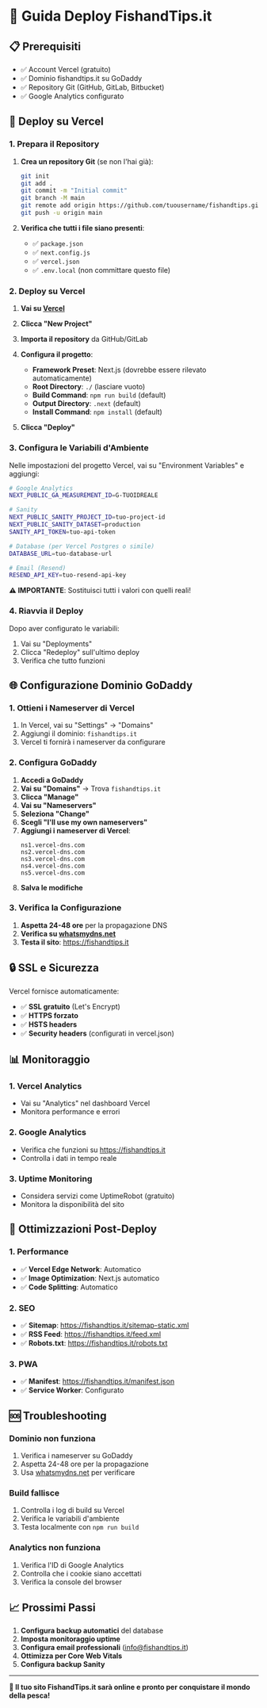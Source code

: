 # 🚀 Guida Deploy FishandTips.it

## 📋 Prerequisiti

- ✅ Account Vercel (gratuito)
- ✅ Dominio fishandtips.it su GoDaddy
- ✅ Repository Git (GitHub, GitLab, Bitbucket)
- ✅ Google Analytics configurato

## 🔧 Deploy su Vercel

### 1. Prepara il Repository

1. **Crea un repository Git** (se non l'hai già):
   ```bash
   git init
   git add .
   git commit -m "Initial commit"
   git branch -M main
   git remote add origin https://github.com/tuousername/fishandtips.git
   git push -u origin main
   ```

2. **Verifica che tutti i file siano presenti**:
   - ✅ `package.json`
   - ✅ `next.config.js`
   - ✅ `vercel.json`
   - ✅ `.env.local` (non committare questo file)

### 2. Deploy su Vercel

1. **Vai su [Vercel](https://vercel.com/)**
2. **Clicca "New Project"**
3. **Importa il repository** da GitHub/GitLab
4. **Configura il progetto**:
   - **Framework Preset**: Next.js (dovrebbe essere rilevato automaticamente)
   - **Root Directory**: `./` (lasciare vuoto)
   - **Build Command**: `npm run build` (default)
   - **Output Directory**: `.next` (default)
   - **Install Command**: `npm install` (default)

5. **Clicca "Deploy"**

### 3. Configura le Variabili d'Ambiente

Nelle impostazioni del progetto Vercel, vai su "Environment Variables" e aggiungi:

```bash
# Google Analytics
NEXT_PUBLIC_GA_MEASUREMENT_ID=G-TUOIDREALE

# Sanity
NEXT_PUBLIC_SANITY_PROJECT_ID=tuo-project-id
NEXT_PUBLIC_SANITY_DATASET=production
SANITY_API_TOKEN=tuo-api-token

# Database (per Vercel Postgres o simile)
DATABASE_URL=tuo-database-url

# Email (Resend)
RESEND_API_KEY=tuo-resend-api-key
```

**⚠️ IMPORTANTE**: Sostituisci tutti i valori con quelli reali!

### 4. Riavvia il Deploy

Dopo aver configurato le variabili:
1. Vai su "Deployments"
2. Clicca "Redeploy" sull'ultimo deploy
3. Verifica che tutto funzioni

## 🌐 Configurazione Dominio GoDaddy

### 1. Ottieni i Nameserver di Vercel

1. In Vercel, vai su "Settings" → "Domains"
2. Aggiungi il dominio: `fishandtips.it`
3. Vercel ti fornirà i nameserver da configurare

### 2. Configura GoDaddy

1. **Accedi a GoDaddy**
2. **Vai su "Domains"** → Trova `fishandtips.it`
3. **Clicca "Manage"**
4. **Vai su "Nameservers"**
5. **Seleziona "Change"**
6. **Scegli "I'll use my own nameservers"**
7. **Aggiungi i nameserver di Vercel**:
   ```
   ns1.vercel-dns.com
   ns2.vercel-dns.com
   ns3.vercel-dns.com
   ns4.vercel-dns.com
   ns5.vercel-dns.com
   ```
8. **Salva le modifiche**

### 3. Verifica la Configurazione

1. **Aspetta 24-48 ore** per la propagazione DNS
2. **Verifica su [whatsmydns.net](https://whatsmydns.net/)**
3. **Testa il sito**: https://fishandtips.it

## 🔒 SSL e Sicurezza

Vercel fornisce automaticamente:
- ✅ **SSL gratuito** (Let's Encrypt)
- ✅ **HTTPS forzato**
- ✅ **HSTS headers**
- ✅ **Security headers** (configurati in vercel.json)

## 📊 Monitoraggio

### 1. Vercel Analytics
- Vai su "Analytics" nel dashboard Vercel
- Monitora performance e errori

### 2. Google Analytics
- Verifica che funzioni su https://fishandtips.it
- Controlla i dati in tempo reale

### 3. Uptime Monitoring
- Considera servizi come UptimeRobot (gratuito)
- Monitora la disponibilità del sito

## 🚀 Ottimizzazioni Post-Deploy

### 1. Performance
- ✅ **Vercel Edge Network**: Automatico
- ✅ **Image Optimization**: Next.js automatico
- ✅ **Code Splitting**: Automatico

### 2. SEO
- ✅ **Sitemap**: https://fishandtips.it/sitemap-static.xml
- ✅ **RSS Feed**: https://fishandtips.it/feed.xml
- ✅ **Robots.txt**: https://fishandtips.it/robots.txt

### 3. PWA
- ✅ **Manifest**: https://fishandtips.it/manifest.json
- ✅ **Service Worker**: Configurato

## 🆘 Troubleshooting

### Dominio non funziona
1. Verifica i nameserver su GoDaddy
2. Aspetta 24-48 ore per la propagazione
3. Usa [whatsmydns.net](https://whatsmydns.net/) per verificare

### Build fallisce
1. Controlla i log di build su Vercel
2. Verifica le variabili d'ambiente
3. Testa localmente con `npm run build`

### Analytics non funziona
1. Verifica l'ID di Google Analytics
2. Controlla che i cookie siano accettati
3. Verifica la console del browser

## 📈 Prossimi Passi

1. **Configura backup automatici** del database
2. **Imposta monitoraggio uptime**
3. **Configura email professionali** (info@fishandtips.it)
4. **Ottimizza per Core Web Vitals**
5. **Configura backup Sanity**

---

**🎯 Il tuo sito FishandTips.it sarà online e pronto per conquistare il mondo della pesca!**









